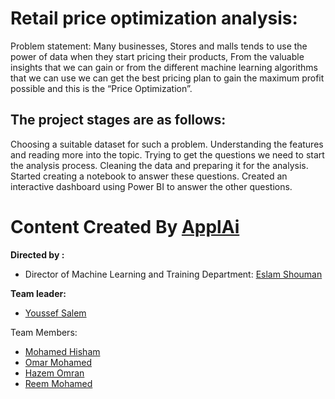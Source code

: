 # Retail price optimization analysis:

Problem statement: Many businesses, Stores and malls tends to use the power of data when they start pricing their products, From the valuable insights that we can gain or from the different machine learning algorithms that we can use we can get the best pricing plan to gain the maximum profit possible and this is the “Price Optimization”.

## The project stages are as follows:
Choosing a suitable dataset for such a problem.
Understanding the features and reading more into the topic.
Trying to get the questions we need to start the analysis process.
Cleaning the data and preparing it for the analysis.
Started creating a notebook to answer these questions.
Created an interactive dashboard using Power BI to answer the other questions.


# **Content Created By** [ApplAi](https://www.linkedin.com/company/applaiasu/)
**Directed by :**
* Director of Machine Learning and Training Department: [Eslam Shouman](https://www.linkedin.com/in/eslam-shouman-0958091b4/)


**Team leader:**

* [Youssef Salem](https://www.linkedin.com/in/youssef-salem3/)


Team Members:
* [Mohamed Hisham](http://linkedin.com/in/engmohamedhisham)
* [Omar Mohamed](https://www.linkedin.com/in/omar-mohamed-saied-b66a40266)
* [Hazem Omran](https://www.linkedin.com/in/hazem-omran-63873b179)
* [Reem Mohamed](https://www.linkedin.com/in/reem-mohamed-66633124a)
